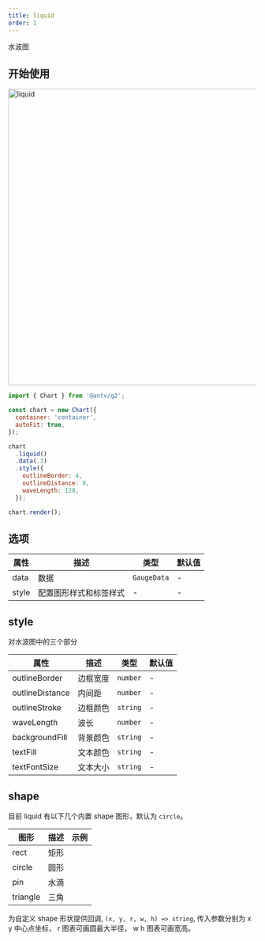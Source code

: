 ```yaml
---
title: liquid
order: 1
---
```


水波图

## 开始使用

<img alt="liquid" src="https://mdn.alipayobjects.com/huamei_za7we3/afts/img/A*cHArRaizyBsAAAAAAAAAAAAADo2bAQ/original
" width="600" />

```js
import { Chart } from '@antv/g2';

const chart = new Chart({
  container: 'container',
  autoFit: true,
});

chart
  .liquid()
  .data(.3)
  .style({
    outlineBorder: 4,
    outlineDistance: 8,
    waveLength: 128,
  });

chart.render();
```

## 选项

| 属性  | 描述                   | 类型        | 默认值 |
| ----- | ---------------------- | ----------- | ------ |
| data  | 数据                   | `GaugeData` | -      |
| style | 配置图形样式和标签样式 | -           | -      |

## style

对水波图中的三个部分

| 属性            | 描述     | 类型     | 默认值 |
| --------------- | -------- | -------- | ------ |
| outlineBorder   | 边框宽度 | `number` | -      |
| outlineDistance | 内间距   | `number` | -      |
| outlineStroke   | 边框颜色 | `string` | -      |
| waveLength      | 波长     | `number` | -      |
| backgroundFill  | 背景颜色 | `string` | -      |
| textFill        | 文本颜色 | `string` | -      |
| textFontSize    | 文本大小 | `string` | -      |

## shape

目前 liquid 有以下几个内置 shape 图形，默认为 `circle`。

| 图形     | 描述 | 示例 |
| -------- | ---- | ---- |
| rect     | 矩形 |      |
| circle   | 圆形 |      |
| pin      | 水滴 |      |
| triangle | 三角 |      |

为自定义 shape 形状提供回调, `(x, y, r, w, h) => string`, 传入参数分别为 x y 中心点坐标， r 图表可画圆最大半径， w h 图表可画宽高。
